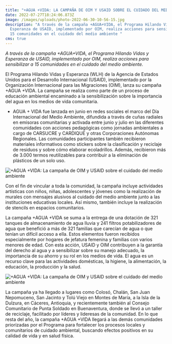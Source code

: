 ```yaml
---
title: "+AGUA +VIDA: LA CAMPAÑA DE OIM Y USAID SOBRE EL CUIDADO DEL MEDIO AMBIENTE"
date: 2022-07-27T18:24:06.873Z
image: /images/uploads/photo-2022-06-30-10-56-15.jpg
description: "A través de la campaña +AGUA+VIDA, el Programa Hilando Vidas y
  Esperanza de USAID, implementado por OIM, realiza acciones para sensibilizar a
  15 comunidades en el cuidado del medio ambiente "
cms: true
---
```

*A través de la campaña +AGUA+VIDA, el Programa Hilando Vidas y Esperanza de USAID, implementado por OIM, realiza acciones para sensibilizar a 15 comunidades en el cuidado del medio ambiente.*

El Programa Hilando Vidas y Esperanza (WLH) de la Agencia de Estados Unidos para el Desarrollo Internacional (USAID), implementado por la Organización Internacional para las Migraciones (OIM), lanza su campaña +AGUA +VIDA. La campaña se realiza como parte de un proceso de educación ambiental encaminado a la sensibilización sobre la importancia del agua en los medios de vida comunitaria.

+ AGUA + VIDA fue lanzada en junio en redes sociales el marco del Día Internacional del Medio Ambiente, difundida a través de cuñas radiales en emisoras comunitarias y activada entre junio y julio en las diferentes comunidades con acciones pedagógicas como jornadas ambientales a cargo de CARSUCRE y CARDIQUE y otras Corporaciones Autónomas Regionales. Las comunidades participantes también recibieron materiales informativos como stickers sobre la clasificación y reciclaje de residuos y sobre cómo elaborar ecoladrillos. Además, recibieron más de 3.000 termos reutilizables para contribuir a la eliminación de plásticos de un solo uso.

![\+AGUA +VIDA: La campaña de OIM y USAID sobre el cuidado del medio ambiente ](https://colombia.iom.int/sites/g/files/tmzbdl1011/files/images/Notas/bannerwlh2.png)

Con el fin de vincular a toda la comunidad, la campaña incluye actividades artísticas con niños, niñas, adolescentes y jóvenes como la realización de murales con mensajes alusivos al cuidado del medio ambiente junto a las instituciones educativas locales. Así mismo, también incluye la realización de stencils en espacios comunitarios.

La campaña +AGUA +VIDA se suma a la entrega de una dotación de 321 tanques de almacenamiento de agua lluvia y 241 filtros potabilizadores de agua que benefició a más de 321 familias que carecían de agua o que tenían un difícil acceso a ella. Estos elementos fueron recibidos especialmente por hogares de jefatura femenina y familias con varios menores de edad. Con esta acción, USAID y OIM contribuyen a la garantía del derecho al agua y a sensibilizar sobre su manejo adecuado, la importancia de su ahorro y su rol en los medios de vida. El agua es un recurso clave para las actividades domésticas, la higiene, la alimentación, la educación, la producción y la salud.

![\+AGUA +VIDA: La campaña de OIM y USAID sobre el cuidado del medio ambiente ](https://colombia.iom.int/sites/g/files/tmzbdl1011/files/images/Notas/bannerwlh3.png)

La campaña ya ha llegado a lugares como Colosó, Chalán, San Juan Nepomuceno, San Jacinto y Tolú Viejo en Montes de María, a la Isla de la Dulzura, en Cáceres, Antioquia, y recientemente también al Consejo Comunitario de Punta Soldado en Buenaventura, donde se llevó a un taller de reciclaje, facilitado por líderes y lideresas de la comunidad. En lo que resta del año, la campaña +AGUA +VIDA llegará a las demás comunidades priorizadas por el Programa para fortalecer los procesos locales y comunitarios de cuidado ambiental, buscando efectos positivos en su calidad de vida y en salud física.